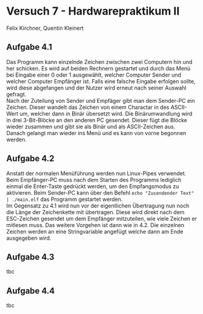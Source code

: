 # Versuch 7 - Hardwarepraktikum II
Felix Kirchner, Quentin Kleinert
## Aufgabe 4.1
Das Programm kann einzelnde Zeichen zwischen zwei Computern hin und her schicken. Es wird auf beiden Rechnern gestartet und durch das Menü bei Eingabe einer 0 oder 1 ausgewählt, welcher Computer Sender und welcher Computer Empfänger ist. Falls eine falsche Eingabe erfolgen sollte, wird diese abgefangen und der Nutzer wird erneut nach seiner Auswahl gefragt.\
Nach der Zuteilung von Sender und Empfäger gibt man dem Sender-PC ein Zeichen. Dieser wandelt das Zeichen von einem Charactar in des ASCII-Wert um, welcher dann in Binär übersetzt wird. Die Binärumwandlung wird in drei 3-Bit-Blöcke an den anderen PC gesendet. Dieser fügt die Blöcke wieder zusammen und gibt sie als Binär und als ASCII-Zeichen aus.\
Danach gelangt man wieder ins Menü und es kann von vorne begonnen werden.
## Aufgabe 4.2
Anstatt der normalen Menüführung werden nun Linux-Pipes verwendet. Beim Empfänger-PC muss nach dem Starten des Programms lediglich einmal die Enter-Taste gedrückt werden, um den Empfangsmodus zu aktivieren. Beim Sender-PC kann über den Befehl `echo "Zusendender Text" | ./main.elf` das Programm gestartet werden.\
Im Gegensatz zu 4.1 wird nun vor der eigentlichen Übertragung nun noch die Länge der Zeichenkette mit übertragen. Diese wird direkt nach dem ESC-Zeichen gesendet um dem Empfänger mitzuteilen, wie viele Zeichen er mitlesen muss. Das weitere Vorgehen ist dann wie in 4.2. Die einzelnen Zeichen werden an eine Stringvariable angefügt welche dann am Ende ausgegeben wird.
## Aufgabe 4.3
tbc
## Aufgabe 4.4
tbc